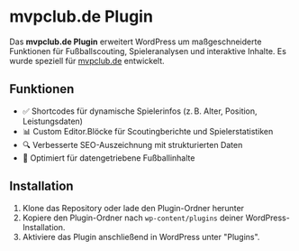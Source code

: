 # mvpclub.de Plugin

Das **mvpclub.de Plugin** erweitert WordPress um maßgeschneiderte Funktionen für Fußballscouting, Spieleranalysen und interaktive Inhalte. Es wurde speziell für [mvpclub.de](https://mvpclub.de) entwickelt.

## Funktionen

- ✅ Shortcodes für dynamische Spielerinfos (z. B. Alter, Position, Leistungsdaten)
- 📊 Custom Editor.Blöcke für Scoutingberichte und Spielerstatistiken
- 🔍 Verbesserte SEO-Auszeichnung mit strukturierten Daten
- 🧠 Optimiert für datengetriebene Fußballinhalte

## Installation

1. Klone das Repository oder lade den Plugin-Ordner herunter
2. Kopiere den Plugin-Ordner nach `wp-content/plugins` deiner WordPress-Installation.
3. Aktiviere das Plugin anschließend in WordPress unter "Plugins".
